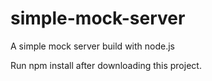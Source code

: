 # simple-mock-server
A simple mock server build with node.js

Run npm install after downloading this project.

